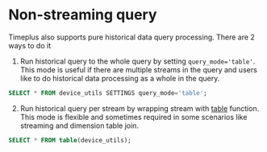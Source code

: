 # Non-streaming query

Timeplus also supports pure historical data query processing. There are 2 ways to do it

1. Run historical query to the whole query by setting `query_mode='table'`. This mode is useful if there are multiple streams in the query and users like to do historical data processing as a whole in the query.

```sql
SELECT * FROM device_utils SETTINGS query_mode='table';
```



2. Run historical query per stream by wrapping stream with [table](functions#table) function. This mode is flexible and sometimes required in some scenarios like streaming and dimension table join. 

```sql
SELECT * FROM table(device_utils);
```

